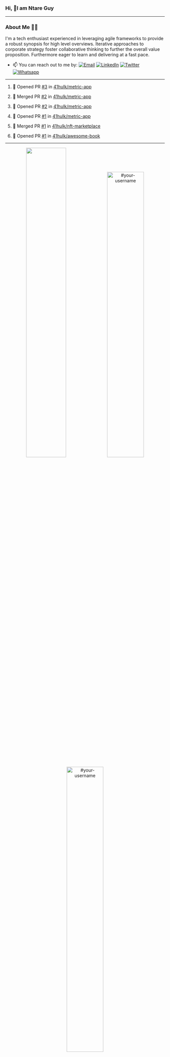 ### Hi, 👋I am Ntare Guy

---

### About Me 👨‍💻

I'm a tech enthusiast experienced in leveraging agile frameworks to provide a robust synopsis for high level overviews. Iterative approaches to corporate strategy foster collaborative thinking to further the overall value proposition. Furthermore eager to learn and delivering at a fast pace.

- 📫 You can reach out to me by:
  [![Email](https://img.shields.io/badge/--gmail?label=Gmail&logo=Gmail&style=social)](mailto:gntare2@gmail.com)
  [![LinkedIn](https://img.shields.io/badge/--linkedin?label=LinkedIn&logo=LinkedIn&style=social)](https://www.linkedin.com/in/ntare-guy)
  [![Twitter](https://img.shields.io/badge/--twitter?label=Twitter&logo=Twitter&style=social)](https://twitter.com/ntare_guy)
  [![Whatsapp](https://img.shields.io/badge/--whatsapp?label=Whatsapp&logo=whatsapp&style=social)](https://api.whatsapp.com/send?phone=+250780770022&text=Hello%20Guy!%20%F0%9F%91%8B%F0%9F%8F%BB)

---

<!--START_SECTION:activity-->
1. 💪 Opened PR [#3](https://github.com/41hulk/metric-app/pull/3) in [41hulk/metric-app](https://github.com/41hulk/metric-app)

2. 🎉 Merged PR [#2](https://github.com/41hulk/metric-app/pull/2) in [41hulk/metric-app](https://github.com/41hulk/metric-app)
3. 💪 Opened PR [#2](https://github.com/41hulk/metric-app/pull/2) in [41hulk/metric-app](https://github.com/41hulk/metric-app)
4. 💪 Opened PR [#1](https://github.com/41hulk/metric-app/pull/1) in [41hulk/metric-app](https://github.com/41hulk/metric-app)
5. 🎉 Merged PR [#1](https://github.com/41hulk/nft-marketplace/pull/1) in [41hulk/nft-marketplace](https://github.com/41hulk/nft-marketplace)
5. 💪 Opened PR [#1](https://github.com/41hulk/awesome-book/pull/1) in [41hulk/awesome-book](https://github.com/41hulk/awesome-book)
<!--END_SECTION:activity-->

---

<p align="center">
<img width="50%" src="https://github-readme-stats.vercel.app/api?username=41hulk&theme=highcontrast&hide_border=true alt="#your-username" />
<img width="48%" src="https://github-readme-stats.vercel.app/api/top-langs?username=41hulk&show_icons=true&theme=dark&locale=en&layout=compact&hide_border=true" alt="#your-username" />
<img width="48%" src="https://github-readme-streak-stats.herokuapp.com/?user=41hulk&theme=highcontrast&hide_border=true" alt="#your-username" />
</p>
